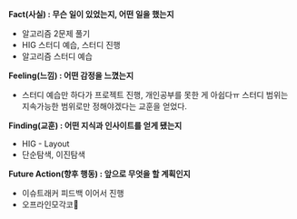 **Fact(사실) : 무슨 일이 있었는지, 어떤 일을 했는지**

- 알고리즘 2문제 풀기
- HIG 스터디 예습, 스터디 진행
- 알고리즘 스터디 예습

**Feeling(느낌) : 어떤 감정을 느꼈는지**

- 스터디 예습만 하다가 프로젝트 진행, 개인공부를 못한 게 아쉽다ㅠ 스터디 범위는 지속가능한 범위로만 정해야겠다는 교훈을 얻었다.

**Finding(교훈) : 어떤 지식과 인사이트를 얻게 됐는지**

- HIG - Layout
- 단순탐색, 이진탐색

**Future Action(향후 행동) : 앞으로 무엇을 할 계획인지**

- 이슈트래커 피드백 이어서 진행
- 오프라인모각코🥳
